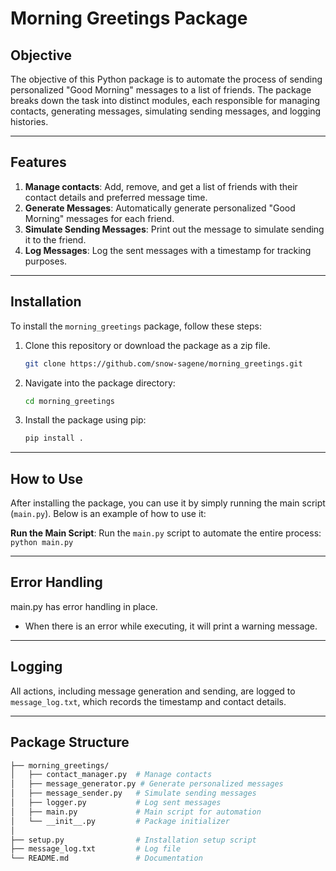 
# Morning Greetings Package

## Objective
The objective of this Python package is to automate the process of sending personalized "Good Morning" messages to a list of friends. 
The package breaks down the task into distinct modules, each responsible for managing contacts, generating messages, simulating sending messages, and logging histories.

---

## Features
1. **Manage contacts**: Add, remove, and get a list of friends with their contact details and preferred message time.
2. **Generate Messages**: Automatically generate personalized "Good Morning" messages for each friend.
3. **Simulate Sending Messages**: Print out the message to simulate sending it to the friend.
4. **Log Messages**: Log the sent messages with a timestamp for tracking purposes.

---

## Installation
To install the `morning_greetings` package, follow these steps:

1. Clone this repository or download the package as a zip file.
    ```bash
    git clone https://github.com/snow-sagene/morning_greetings.git
    ```
2. Navigate into the package directory:
    ```bash
    cd morning_greetings
    ```
3. Install the package using pip:
    ```bash
    pip install .
    ```

---

## How to Use
After installing the package, you can use it by simply running the main script (`main.py`). Below is an example of how to use it:

 **Run the Main Script**:
    Run the `main.py` script to automate the entire process:
    ```
    python main.py
    ```

---

## Error Handling
main.py has error handling in place. 
- When there is an error while executing, it will print a warning message.

---

## Logging
All actions, including message generation and sending, are logged to `message_log.txt`, which records the timestamp and contact details.

---

## Package Structure
```bash
├── morning_greetings/
│   ├── contact_manager.py  # Manage contacts
│   ├── message_generator.py # Generate personalized messages
│   ├── message_sender.py   # Simulate sending messages
│   ├── logger.py           # Log sent messages
│   ├── main.py             # Main script for automation
│   └── __init__.py         # Package initializer
│
├── setup.py                # Installation setup script
├── message_log.txt         # Log file
└── README.md               # Documentation



